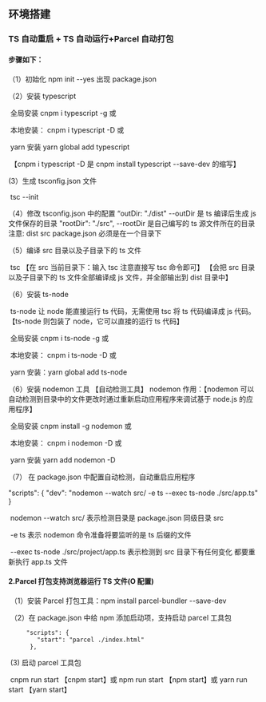 ## 环境搭建

### TS 自动重启 + TS 自动运行+Parcel 自动打包

#### 步骤如下：

（1）初始化 npm init --yes 出现 package.json

（2）安装 typescript

​ 全局安装 cnpm i typescript -g 或

​ 本地安装： cnpm i typescript -D 或

​ yarn 安装 yarn global add typescript

​ 【cnpm i typescript -D 是 cnpm install typescript --save-dev 的缩写】

(3）生成 tsconfig.json 文件

​ tsc --init

（4）修改 tsconfig.json 中的配置
“outDir: "./dist" --outDir 是 ts 编译后生成 js 文件保存的目录
"rootDir": "./src", --rootDir 是自己编写的 ts 源文件所在的目录
注意: dist src package.json 必须是在一个目录下

（5）编译 src 目录以及子目录下的 ts 文件

​ tsc 【在 src 当前目录下：输入 tsc 注意直接写 tsc 命令即可】
【会把 src 目录以及子目录下的 ts 文件全部编译成 js 文件，并全部输出到 dist 目录中】

（6）安装 ts-node

​ ts-node 让 node 能直接运行 ts 代码，无需使用 tsc 将 ts 代码编译成 js 代码。【ts-node 则包装了 node，它可以直接的运行 ts 代码】

​ 全局安装 cnpm i ts-node -g 或

​ 本地安装： cnpm i ts-node -D 或

​ yarn 安装：yarn global add ts-node

（6）安装 nodemon 工具 【自动检测工具】
nodemon 作用：【nodemon 可以自动检测到目录中的文件更改时通过重新启动应用程序来调试基于 node.js 的应用程序】

​ 全局安装 cnpm install -g nodemon 或

​ 本地安装： cnpm i nodemon -D 或

​ yarn 安装 yarn add nodemon -D

（7） 在 package.json 中配置自动检测，自动重启应用程序

"scripts": {
"dev": "nodemon --watch src/ -e ts --exec ts-node ./src/app.ts"
}

​ nodemon --watch src/ 表示检测目录是 package.json 同级目录 src

​ -e ts 表示 nodemon 命令准备将要监听的是 ts 后缀的文件

​ --exec ts-node ./src/project/app.ts 表示检测到 src 目录下有任何变化 都要重新执行 app.ts 文件

#### 2.Parcel 打包支持浏览器运行 TS 文件(O 配置)

​ （1）安装 Parcel 打包工具：npm install parcel-bundler --save-dev

​ （2）在 package.json 中给 npm 添加启动项，支持启动 parcel 工具包

         "scripts": {
            "start": "parcel ./index.html"
          },

​ (3) 启动 parcel 工具包

​ cnpm run start 【cnpm start】或 npm run start 【npm start】或 yarn run start 【yarn start】
